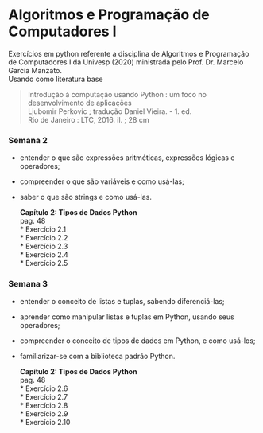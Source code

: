 # Algoritmos e Programação de Computadores I  

Exercícios em python referente a disciplina de Algoritmos e Programação de Computadores I da Univesp (2020) ministrada pelo Prof. Dr. Marcelo Garcia Manzato.  
Usando como literatura base  

>Introdução à computação usando Python : um foco no desenvolvimento de aplicações  
>Ljubomir Perkovic ; tradução Daniel Vieira. - 1. ed.  
>Rio de Janeiro : LTC, 2016. il. ; 28 cm

### Semana 2

  - entender o que são expressões aritméticas, expressões lógicas e operadores;
  - compreender o que são variáveis e como usá-las;
  - saber o que são strings e como usá-las.
  
       **Capítulo 2: Tipos de Dados Python**  
         pag. 48  
          * Exercício 2.1  
          * Exercício 2.2  
          * Exercício 2.3  
          * Exercício 2.4  
          * Exercício 2.5  
   
### Semana 3 

  - entender o conceito de listas e tuplas, sabendo diferenciá-las;
  - aprender como manipular listas e tuplas em Python, usando seus operadores;
  - compreender o conceito de tipos de dados em Python, e como usá-los;
  - familiarizar-se com a biblioteca padrão Python.

       **Capítulo 2: Tipos de Dados Python**  
         pag. 48  
          * Exercício 2.6  
          * Exercício 2.7  
          * Exercício 2.8  
          * Exercício 2.9  
          * Exercício 2.10  


